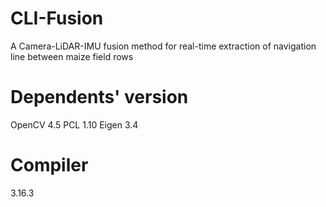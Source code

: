 # CLI-Fusion
A Camera-LiDAR-IMU fusion method for real-time extraction of navigation line between maize field rows

# Dependents' version
OpenCV 4.5
PCL 1.10
Eigen 3.4

# Compiler
3.16.3

